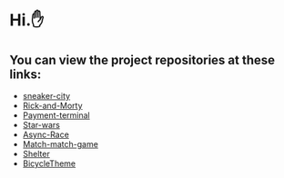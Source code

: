 # Hi.:hand:

## You can view the project repositories at these links:
 -  <a href="https://github.com/Adam0091/sneaker-city" md-fab>
        <md-icon class="md-24">sneaker-city</md-icon>
    </a>
-   <a href="https://github.com/Adam0091/rick-and-morty" md-fab>
        <md-icon class="md-24">Rick-and-Morty</md-icon>
    </a>
-   <a href="https://github.com/Adam0091/payment-terminal" md-fab>
        <md-icon class="md-24">Payment-terminal</md-icon>
    </a>
-   <a href="https://github.com/Adam0091/star-wars" md-fab>
        <md-icon class="md-24">Star-wars</md-icon>
    </a>
 -  <a href="https://github.com/Adam0091/asycn-race" md-fab>
        <md-icon class="md-24">Async-Race</md-icon>
    </a>
 -  <a href="https://github.com/Adam0091/match-match-game" md-fab>
        <md-icon class="md-24">Match-match-game</md-icon>
    </a>
 -  <a href="https://github.com/Adam0091/shelter" md-fab>
        <md-icon class="md-24">Shelter</md-icon>
    </a>
 -  <a href="https://github.com/Adam0091/BicycleTheme" md-fab>
        <md-icon class="md-24">BicycleTheme</md-icon>
    </a>
